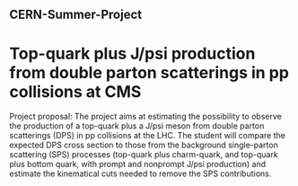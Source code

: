 ## CERN-Summer-Project
# Top-quark plus J/psi production from double parton scatterings in pp collisions at CMS

Project proposal:
The project aims at estimating the possibility to observe the production of a top-quark plus a J/psi meson from double parton scatterings (DPS) in pp collisions at the LHC. The student will compare the expected DPS cross section to those from the background single-parton scattering (SPS) processes (top-quark plus charm-quark, and top-quark plus bottom quark, with prompt and nonprompt J/psi production) and estimate the kinematical cuts needed to remove the SPS contributions.

